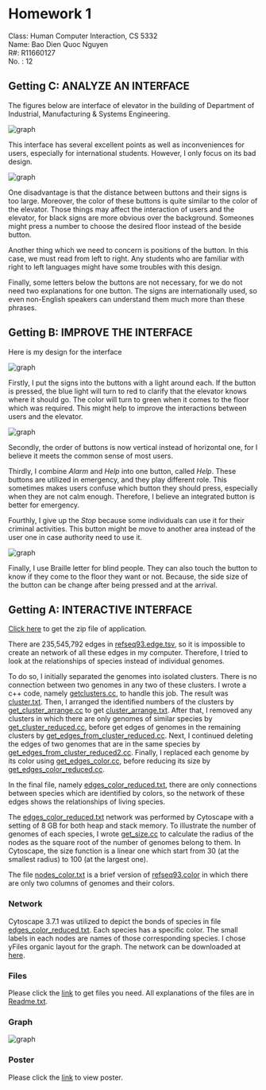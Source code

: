 # Homework 1

Class: Human Computer Interaction, CS 5332\
Name: Bao Dien Quoc Nguyen\
R#: R11660127\
No. : 12

## Getting C: ANALYZE AN INTERFACE

The figures below are interface of elevator in the building of Department of Industrial, Manufacturing & Systems Engineering.

![graph](https://github.com/BaoDNguyen/HCI_Homework1/blob/master/elevator0.png)

This interface has several excellent points as well as inconveniences for users, especially for international students.
However, I only focus on its bad design.

![graph](https://github.com/BaoDNguyen/HCI_Homework1/blob/master/elevator2.png)

One disadvantage is that the distance between buttons and their signs is too large.
Moreover, the color of these buttons is quite similar to the color of the elevator.
Those things may affect the interaction of users and the elevator, for black signs are more obvious over the background.
Someones might press a number to choose the desired floor instead of the beside button.

Another thing which we need to concern is positions of the button.
In this case, we must read from left to right.
Any students who are familiar with right to left languages might have some troubles with this design.

Finally, some letters below the buttons are not necessary, for we do not need two explanations for one button.
The signs are internationally used, so even non-English speakers can understand them much more than these phrases.

## Getting B: IMPROVE THE INTERFACE

Here is my design for the interface

![graph](https://github.com/BaoDNguyen/HCI_Homework1/blob/master/interface.png)

Firstly, I put the signs into the buttons with a light around each.
If the button is pressed, the blue light will turn to red to clarify that the elevator knows where it should go.
The color will turn to green when it comes to the floor which was required.
This might help to improve the interactions between users and the elevator.

![graph](https://github.com/BaoDNguyen/HCI_Homework1/blob/master/elevator3.png)

Secondly, the order of buttons is now vertical instead of horizontal one, for I believe it meets the common sense of most users.

Thirdly, I combine *Alarm* and *Help* into one button, called *Help*.
These buttons are utilized in emergency, and they play different role.
This sometimes makes users confuse which button they should press, especially when they are not calm enough.
Therefore, I believe an integrated button is better for emergency.

Fourthly, I give up the *Stop* because some individuals can use it for their criminal activities.
This button might be move to another area instead of the user one in case authority need to use it.

![graph](https://github.com/BaoDNguyen/HCI_Homework1/blob/master/elevator5.png)

Finally, I use Braille letter for blind people.
They can also touch the button to know if they come to the floor they want or not.
Because, the side size of the button can be change after being pressed and at the arrival.

## Getting A: INTERACTIVE INTERFACE

[Click here]() to get the zip file of application.




There are 235,545,792 edges in [refseq93.edge.tsv](http://biovis.net/2019/biovisChallenges_vis/), so it is impossible to create an network of all these edges in my computer. Therefore, I tried to look at the relationships of species instead of individual genomes.

To do so, I initially separated the genomes into isolated clusters. There is no connection between two genomes in any two of these clusters. I wrote a c++ code, namely [getclusters.cc](https://texastechuniversity-my.sharepoint.com/:u:/g/personal/bao_d_nguyen_ttu_edu/EWlz7NvZdhlGvrDChUfzqxQBvuhx7HGFjwvnUog0Rcs11A?e=fre6N8), to handle this job. The result was [cluster.txt](https://texastechuniversity-my.sharepoint.com/:t:/g/personal/bao_d_nguyen_ttu_edu/EZK8MQoEiNpOmKbLYLqN0JEBy7BMGO1VSGQFfp0NYfHtVg?e=RDAQK8).
Then, I arranged the identified numbers of the clusters by [get_cluster_arrange.cc](https://texastechuniversity-my.sharepoint.com/:u:/g/personal/bao_d_nguyen_ttu_edu/EdU3YGh3qMBOiuVdYrYj_m8BUXOdcTNtETi0CQSwih1WZg?e=jUbxOn) to get [cluster_arrange.txt](https://texastechuniversity-my.sharepoint.com/:t:/g/personal/bao_d_nguyen_ttu_edu/EdxAjyHmqNdNvpTHwZUthbIBgYAYFn7ouvLmAXmweQjyKQ?e=HexNVD).
After that, I removed any clusters in which there are only genomes of similar species by [get_cluster_reduced.cc](https://texastechuniversity-my.sharepoint.com/:u:/g/personal/bao_d_nguyen_ttu_edu/EcpxQdbYY-BHgq0o361hp4MBTlfY-lo_NAB564U7tPE6Zg?e=ygn6Oe), before get edges of genomes in the remaining clusters by [get_edges_from_cluster_reduced.cc](https://texastechuniversity-my.sharepoint.com/:u:/g/personal/bao_d_nguyen_ttu_edu/Efp55P7GLCJFoLXQRCbDXeEB5-BZd8bMlRCFvU9FniEmTA?e=2Nr9ga).
Next, I continued deleting the edges of two genomes that are in the same species by [get_edges_from_cluster_reduced2.cc](https://texastechuniversity-my.sharepoint.com/:u:/g/personal/bao_d_nguyen_ttu_edu/EaenyvpU0StCi5fII_BLya8ByxyXfDbjBT0UXCu54AnzsA?e=FBOR29).
Finally, I replaced each genome by its color using [get_edges_color.cc](https://texastechuniversity-my.sharepoint.com/:u:/g/personal/bao_d_nguyen_ttu_edu/EVlM9srPUj1CqKb982SsKygBLlmrZQewchpcyiACndxzkA?e=6aNyeC), before reducing its size by [get_edges_color_reduced.cc](https://texastechuniversity-my.sharepoint.com/:u:/g/personal/bao_d_nguyen_ttu_edu/EYWYBlSNRfBImO9o72c2wR8B5234xsDJuFMET4rFwUcaNg?e=m5225a).

In the final file, namely [edges_color_reduced.txt](https://texastechuniversity-my.sharepoint.com/:t:/g/personal/bao_d_nguyen_ttu_edu/EVKf4KS8Kt5IsIJcieZ1sHsB0hM9n3sZojnR3epEcn6Cuw?e=G94auG), there are only connections between species which are identified by colors, so the network of these edges shows the relationships of living species.

The [edges_color_reduced.txt](https://texastechuniversity-my.sharepoint.com/:t:/g/personal/bao_d_nguyen_ttu_edu/EVKf4KS8Kt5IsIJcieZ1sHsB0hM9n3sZojnR3epEcn6Cuw?e=G94auG) network was performed by Cytoscape with a setting of 8 GB for both heap and stack memory. To illustrate the number of genomes of each species, I wrote [get_size.cc](https://texastechuniversity-my.sharepoint.com/:u:/g/personal/bao_d_nguyen_ttu_edu/EXB-WaItF3VDnvk_cZNxtv4Bf8lGTRwNUUz4uTnaQ9y3Iw?e=bcYw6b) to calculate the radius of the nodes as the square root of the number of genomes belong to them. In Cytoscape, the size function is a linear one which start from 30 (at the smallest radius) to 100 (at the largest one).

The file [nodes_color.txt](https://texastechuniversity-my.sharepoint.com/:t:/g/personal/bao_d_nguyen_ttu_edu/ERBC4MW-TIFLhuZQTUjOEQUBMSZMgXM8h-mo5hfpriR31A?e=67SESP) is a brief version of [refseq93.color](http://biovis.net/2019/biovisChallenges_vis/) in which there are only two columns of genomes and their colors.

### Network

Cytoscape 3.7.1 was utilized to depict the bonds of species in file [edges_color_reduced.txt](https://texastechuniversity-my.sharepoint.com/:t:/g/personal/bao_d_nguyen_ttu_edu/EVKf4KS8Kt5IsIJcieZ1sHsB0hM9n3sZojnR3epEcn6Cuw?e=G94auG0). Each species has a specific color. The small labels in each nodes are names of those corresponding species. I chose yFiles organic layout for the graph. The network can be downloaded at [here](https://texastechuniversity-my.sharepoint.com/:u:/g/personal/bao_d_nguyen_ttu_edu/ERpt_fAdBmNCtQwZSb5wgzIBHEslFaQef8AwHuQYuyc1lw?e=YQEPqP).

### Files

Please click the [link](https://texastechuniversity-my.sharepoint.com/:f:/g/personal/bao_d_nguyen_ttu_edu/Euvk6RlFLGtAmCsQf_T8LwwBj59n8T3QBTMC7905Eb3tDg?e=t1KnOz) to get files you need. All explanations of the files are in [Readme.txt](https://texastechuniversity-my.sharepoint.com/:t:/g/personal/bao_d_nguyen_ttu_edu/EWQCaTIkVLFAlM2vv_9My0IBu82Mk-j1DeItixWLeryAtQ?e=zeowZr). 

### Graph

![graph](https://github.com/BaoDNguyen/BioVis2019_DataChallenge/blob/master/img/mygraph.png)

### Poster

Please click the [link](https://texastechuniversity-my.sharepoint.com/:b:/g/personal/bao_d_nguyen_ttu_edu/EcNXi7MOvc9MmYalZmJRwlwBSxSi5HcFf4PQQeFi2441jw?e=IfyCGk) to view poster.
